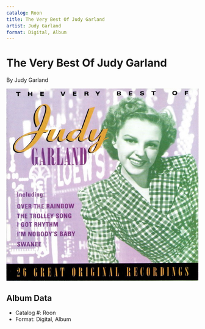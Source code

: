 ```yaml
---
catalog: Roon
title: The Very Best Of Judy Garland
artist: Judy Garland
format: Digital, Album
---
```


# The Very Best Of Judy Garland

By Judy Garland

![](../../assets/albumcovers/Judy_Garland-The_Very_Best_Of_Judy_Garland.png)

## Album Data

- Catalog #: Roon
- Format: Digital, Album

